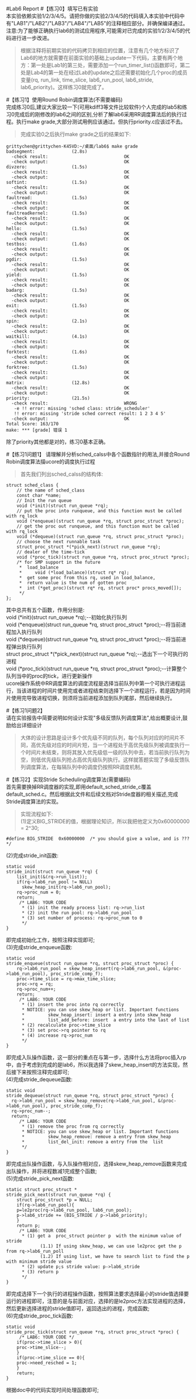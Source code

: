 #Lab6 Report
#【练习0】填写已有实验   
本实验依赖实验1/2/3/4/5。请把你做的实验2/3/4/5的代码填入本实验中代码中有"LAB1"/"LAB2"/"LAB3"/"LAB4"/"LAB5"的注释相应部分。并确保编译通过。注意:为了能够正确执行lab6的测试应用程序,可能需对已完成的实验1/2/3/4/5的代码进行进一步改进。  

> 根据注释将前期实验的代码拷贝到相应的位置，注意有几个地方标识了Lab6的地方就需要在前面实验的基础上update一下代码，主要有两个地方：第一处是Lab1的第三处，需要添加一个run_timer_list()函数即可，第二处是Lab4的第一处在经过Lab的update之后还需要初始化几个proc的成员变量(rq, run_link, time_slice, lab6_run_pool, lab6_stride, lab6_priority)。这样练习0就完成了。  

#【练习1】使用Round Robin调度算法(不需要编码)    
完成练习0后,建议大家比较一下(可用kdiff3等文件比较软件)个人完成的lab5和练习0完成后的刚修改的lab6之间的区别,分析了解lab6采用RR调度算法后的执行过程。执行make	grade,大部分测试用例应该通过。但执行priority.c应该过不去。  

> 完成实验0之后执行make grade之后的结果如下:  
```
grittychen@grittychen-K45VD:~/桌面/lab6$ make grade
badsegment:              (2.8s)
  -check result:                             OK
  -check output:                             OK
divzero:                 (1.5s)
  -check result:                             OK
  -check output:                             OK
softint:                 (1.5s)
  -check result:                             OK
  -check output:                             OK
faultread:               (1.5s)
  -check result:                             OK
  -check output:                             OK
faultreadkernel:         (1.5s)
  -check result:                             OK
  -check output:                             OK
hello:                   (1.5s)
  -check result:                             OK
  -check output:                             OK
testbss:                 (1.6s)
  -check result:                             OK
  -check output:                             OK
pgdir:                   (1.5s)
  -check result:                             OK
  -check output:                             OK
yield:                   (1.5s)
  -check result:                             OK
  -check output:                             OK
badarg:                  (1.5s)
  -check result:                             OK
  -check output:                             OK
exit:                    (1.5s)
  -check result:                             OK
  -check output:                             OK
spin:                    (2.1s)
  -check result:                             OK
  -check output:                             OK
waitkill:                (4.1s)
  -check result:                             OK
  -check output:                             OK
forktest:                (1.6s)
  -check result:                             OK
  -check output:                             OK
forktree:                (1.5s)
  -check result:                             OK
  -check output:                             OK
matrix:                  (12.8s)
  -check result:                             OK
  -check output:                             OK
priority:                (21.5s)
  -check result:                             WRONG
   -e !! error: missing 'sched class: stride_scheduler'
   !! error: missing 'stride sched correct result: 1 2 3 4 5'
  -check output:                             OK
Total Score: 163/170
make: *** [grade] 错误 1
```
除了priority其他都是对的，练习0基本正确。  

#【练习1问题1】
请理解并分析sched_calss中各个函数指针的用法,并接合Round	Robin调度算法描ucore的调度执行过程   

> 首先我们列出sched_calss的结构体:   
```
struct sched_class {
    // the name of sched_class
    const char *name;
    // Init the run queue
    void (*init)(struct run_queue *rq);
    // put the proc into runqueue, and this function must be called with rq_lock
    void (*enqueue)(struct run_queue *rq, struct proc_struct *proc);
    // get the proc out runqueue, and this function must be called with rq_lock
    void (*dequeue)(struct run_queue *rq, struct proc_struct *proc);
    // choose the next runnable task
    struct proc_struct *(*pick_next)(struct run_queue *rq);
    // dealer of the time-tick
    void (*proc_tick)(struct run_queue *rq, struct proc_struct *proc);
    /* for SMP support in the future
     *  load_balance
     *     void (*load_balance)(struct rq* rq);
     *  get some proc from this rq, used in load_balance,
     *  return value is the num of gotten proc
     *  int (*get_proc)(struct rq* rq, struct proc* procs_moved[]);
     */
};
```
其中总共有五个函数，作用分别是:   
void (*init)(struct run_queue *rq);--初始化执行队列   
void (*enqueue)(struct run_queue *rq, struct proc_struct *proc);--将当前进程加入执行队列   
void (*dequeue)(struct run_queue *rq, struct proc_struct *proc);--将当前进程弹出执行队列   
struct proc_struct *(*pick_next)(struct run_queue *rq);--选出下一个可执行的进程   
void (*proc_tick)(struct run_queue *rq, struct proc_struct *proc);--计算整个队列当中的proc的tick，进行更新操作   
ucore操作系统中RR调度算法的调度流程是选择当前队列中第一个可执行进程运行，当该进程的时间片使用完或者进程结束则选择下一个进程运行，若是因为时间片使用完导致进程切换，则须将当前进程添加到队列尾部，然后继续执行。   

#【练习1问题2】   
请在实验报告中简要说明如何设计实现"多级反馈队列调度算法",给出概要设计,鼓励给出详细设计   

> 大体的设计思路是设计多个优先级不同的队列，每个队列对应的时间片不同，高优先级对应的时间片短，当一个进程处于高优先级队列被调度执行一个时间片未结束，则将其放入优先级低一级的队列中去，若当前执行队列为空，则低优先级队列抢占高优先级队列执行。这样就答题实现了多级反馈队列调度算法，在每隔队列中的调度仍按照RR调度机制。   

#【练习2】实现Stride Scheduling调度算法(需要编码)    
首先需要换掉RR调度器的实现,即用default_sched_stride_c覆盖default_sched.c。然后根据此文件和后续文档对Stride度器的相关描述,完成Stride调度算法的实现。   

> 实现流程如下:   
(1)定义BIG_STRIDE的值，根据理论知识，所以我把他定义为0x60000000 = 2^30;   
```
#define BIG_STRIDE  0x60000000  /* you should give a value, and is ??? */
```
(2)完成stride_init函数:   
```
static void
stride_init(struct run_queue *rq) {
    list_init(&(rq->run_list));
    if(rq->lab6_run_pool != NULL)
      skew_heap_init(rq->lab6_run_pool);
    rq->proc_num = 0;
    return;
     /* LAB6: YOUR CODE
      * (1) init the ready process list: rq->run_list
      * (2) init the run pool: rq->lab6_run_pool
      * (3) set number of process: rq->proc_num to 0
      */
}
```
即完成初始化工作，按照注释实现即可;  
(3)完成stride_enqueue函数:  
```
static void
stride_enqueue(struct run_queue *rq, struct proc_struct *proc) {
    rq->lab6_run_pool = skew_heap_insert(rq->lab6_run_pool, &(proc->lab6_run_pool), proc_stride_comp_f);
    proc->time_slice = rq->max_time_slice;
    proc->rq = rq;
    rq->proc_num++;
    return;
     /* LAB6: YOUR CODE
      * (1) insert the proc into rq correctly
      * NOTICE: you can use skew_heap or list. Important functions
      *         skew_heap_insert: insert a entry into skew_heap
      *         list_add_before: insert  a entry into the last of list
      * (2) recalculate proc->time_slice
      * (3) set proc->rq pointer to rq
      * (4) increase rq->proc_num
      */
}
```
即完成入队操作函数，这一部分的重点在与第一步，选择什么方法将proc插入rp中，由于考虑到完成的是lab6，所以我选择了skew_heap_insert的方法实现，然后接下来按照注释完成即可;  
(4)完成stride_dequeue函数:  
```
static void
stride_dequeue(struct run_queue *rq, struct proc_struct *proc) {
  rq->lab6_run_pool = skew_heap_remove(rq->lab6_run_pool, &(proc->lab6_run_pool), proc_stride_comp_f);
  rq->proc_num--;
  return;
     /* LAB6: YOUR CODE
      * (1) remove the proc from rq correctly
      * NOTICE: you can use skew_heap or list. Important functions
      *         skew_heap_remove: remove a entry from skew_heap
      *         list_del_init: remove a entry from the  list
      */
}
```
即完成出队操作函数，与入队操作相对应，选择skew_heap_remove函数来完成出队操作，并将进程数减1完成整个函数;  
(5)完成stride_pick_next函数:  
```
static struct proc_struct *
stride_pick_next(struct run_queue *rq) {
    struct proc_struct *p = NULL;
    if(rq->lab6_run_pool){
	p=le2proc(rq->lab6_run_pool, lab6_run_pool);
	p->lab6_stride += (BIG_STRIDE / p->lab6_priority);
    }
    return p;
     /* LAB6: YOUR CODE
      * (1) get a  proc_struct pointer p  with the minimum value of stride
             (1.1) If using skew_heap, we can use le2proc get the p from rq->lab6_run_poll
             (1.2) If using list, we have to search list to find the p with minimum stride value
      * (2) update p;s stride value: p->lab6_stride
      * (3) return p
      */
}
```
即完成选择下一个执行的进程操作函数，按照算法要求选择最小的stride值选择要运行的进程即可，注意的是与前面对应，选择的是le2proc方法实现进程的选择，然后更新选择进程的stride值即可，返回选出的进程，完成函数;  
(6)完成stride_proc_tick函数:  
```
static void
stride_proc_tick(struct run_queue *rq, struct proc_struct *proc) {
     /* LAB6: YOUR CODE */
    if(proc->time_slice > 0){
	proc->time_slice--;
    }
    if(proc->time_slice == 0){
	proc->need_resched = 1;
    }
    return;
}
```
根据doc中的代码实现时间处理函数即可;   
